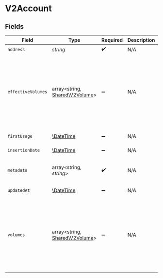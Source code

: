 # V2Account


## Fields

| Field                                                                                                          | Type                                                                                                           | Required                                                                                                       | Description                                                                                                    | Example                                                                                                        |
| -------------------------------------------------------------------------------------------------------------- | -------------------------------------------------------------------------------------------------------------- | -------------------------------------------------------------------------------------------------------------- | -------------------------------------------------------------------------------------------------------------- | -------------------------------------------------------------------------------------------------------------- |
| `address`                                                                                                      | *string*                                                                                                       | :heavy_check_mark:                                                                                             | N/A                                                                                                            | users:001                                                                                                      |
| `effectiveVolumes`                                                                                             | array<string, [Shared\V2Volume](../../Models/Shared/V2Volume.md)>                                              | :heavy_minus_sign:                                                                                             | N/A                                                                                                            | {<br/>"USD": {<br/>"input": 100,<br/>"output": 10,<br/>"balance": 90<br/>},<br/>"EUR": {<br/>"input": 100,<br/>"output": 10,<br/>"balance": 90<br/>}<br/>} |
| `firstUsage`                                                                                                   | [\DateTime](https://www.php.net/manual/en/class.datetime.php)                                                  | :heavy_minus_sign:                                                                                             | N/A                                                                                                            | 2023-01-01T00:00:00Z                                                                                           |
| `insertionDate`                                                                                                | [\DateTime](https://www.php.net/manual/en/class.datetime.php)                                                  | :heavy_minus_sign:                                                                                             | N/A                                                                                                            | 2023-01-01T00:00:00Z                                                                                           |
| `metadata`                                                                                                     | array<string, *string*>                                                                                        | :heavy_check_mark:                                                                                             | N/A                                                                                                            | {<br/>"admin": "true"<br/>}                                                                                    |
| `updatedAt`                                                                                                    | [\DateTime](https://www.php.net/manual/en/class.datetime.php)                                                  | :heavy_minus_sign:                                                                                             | N/A                                                                                                            | 2023-01-01T00:00:00Z                                                                                           |
| `volumes`                                                                                                      | array<string, [Shared\V2Volume](../../Models/Shared/V2Volume.md)>                                              | :heavy_minus_sign:                                                                                             | N/A                                                                                                            | {<br/>"USD": {<br/>"input": 100,<br/>"output": 10,<br/>"balance": 90<br/>},<br/>"EUR": {<br/>"input": 100,<br/>"output": 10,<br/>"balance": 90<br/>}<br/>} |